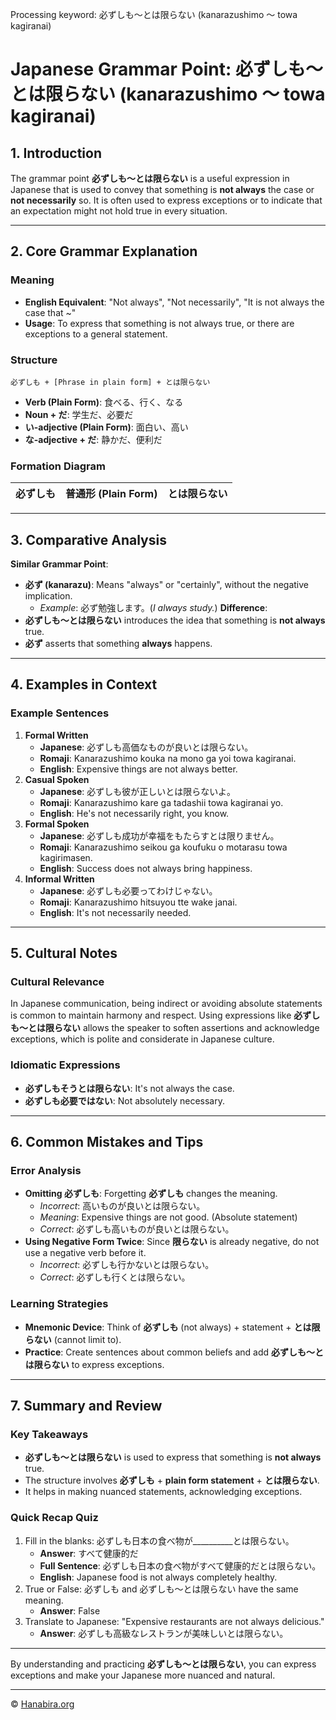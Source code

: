 Processing keyword: 必ずしも～とは限らない (kanarazushimo ～ towa kagiranai)
# Japanese Grammar Point: 必ずしも～とは限らない (kanarazushimo ～ towa kagiranai)

## 1. Introduction
The grammar point **必ずしも～とは限らない** is a useful expression in Japanese that is used to convey that something is **not always** the case or **not necessarily** so. It is often used to express exceptions or to indicate that an expectation might not hold true in every situation.

---
## 2. Core Grammar Explanation
### Meaning
- **English Equivalent**: "Not always", "Not necessarily", "It is not always the case that ~"
- **Usage**: To express that something is not always true, or there are exceptions to a general statement.
### Structure
```
必ずしも + [Phrase in plain form] + とは限らない
```
- **Verb (Plain Form)**: 食べる、行く、なる
- **Noun + だ**: 学生だ、必要だ
- **い-adjective (Plain Form)**: 面白い、高い
- **な-adjective + だ**: 静かだ、便利だ
### Formation Diagram

| 必ずしも | 普通形 (Plain Form) | とは限らない |
|---------|---------------------|--------------|


---
## 3. Comparative Analysis
**Similar Grammar Point**: 
- **必ず (kanarazu)**: Means "always" or "certainly", without the negative implication.
  - *Example*: 必ず勉強します。(*I always study.*)
**Difference**:
- **必ずしも～とは限らない** introduces the idea that something is **not always** true.
- **必ず** asserts that something **always** happens.
---
## 4. Examples in Context
### Example Sentences
1. **Formal Written**
   - **Japanese**: 必ずしも高価なものが良いとは限らない。
   - **Romaji**: Kanarazushimo kouka na mono ga yoi towa kagiranai.
   - **English**: Expensive things are not always better.
2. **Casual Spoken**
   - **Japanese**: 必ずしも彼が正しいとは限らないよ。
   - **Romaji**: Kanarazushimo kare ga tadashii towa kagiranai yo.
   - **English**: He's not necessarily right, you know.
3. **Formal Spoken**
   - **Japanese**: 必ずしも成功が幸福をもたらすとは限りません。
   - **Romaji**: Kanarazushimo seikou ga koufuku o motarasu towa kagirimasen.
   - **English**: Success does not always bring happiness.
4. **Informal Written**
   - **Japanese**: 必ずしも必要ってわけじゃない。
   - **Romaji**: Kanarazushimo hitsuyou tte wake janai.
   - **English**: It's not necessarily needed.
---
## 5. Cultural Notes
### Cultural Relevance
In Japanese communication, being indirect or avoiding absolute statements is common to maintain harmony and respect. Using expressions like **必ずしも～とは限らない** allows the speaker to soften assertions and acknowledge exceptions, which is polite and considerate in Japanese culture.
### Idiomatic Expressions
- **必ずしもそうとは限らない**: It's not always the case.
- **必ずしも必要ではない**: Not absolutely necessary.
---
## 6. Common Mistakes and Tips
### Error Analysis
- **Omitting 必ずしも**: Forgetting **必ずしも** changes the meaning.
  - *Incorrect*: 高いものが良いとは限らない。
  - *Meaning*: Expensive things are not good. (Absolute statement)
  - *Correct*: 必ずしも高いものが良いとは限らない。
- **Using Negative Form Twice**: Since **限らない** is already negative, do not use a negative verb before it.
  - *Incorrect*: 必ずしも行かないとは限らない。
  - *Correct*: 必ずしも行くとは限らない。
### Learning Strategies
- **Mnemonic Device**: Think of **必ずしも** (not always) + statement + **とは限らない** (cannot limit to).
- **Practice**: Create sentences about common beliefs and add **必ずしも～とは限らない** to express exceptions.
---
## 7. Summary and Review
### Key Takeaways
- **必ずしも～とは限らない** is used to express that something is **not always** true.
- The structure involves **必ずしも** + **plain form statement** + **とは限らない**.
- It helps in making nuanced statements, acknowledging exceptions.
### Quick Recap Quiz
1. Fill in the blanks: 必ずしも日本の食べ物が__________とは限らない。
   - **Answer**: すべて健康的だ
   - **Full Sentence**: 必ずしも日本の食べ物がすべて健康的だとは限らない。
   - **English**: Japanese food is not always completely healthy.
2. True or False: 必ずしも and 必ずしも～とは限らない have the same meaning.
   - **Answer**: False
3. Translate to Japanese: "Expensive restaurants are not always delicious."
   - **Answer**: 必ずしも高級なレストランが美味しいとは限らない。
---
By understanding and practicing **必ずしも～とは限らない**, you can express exceptions and make your Japanese more nuanced and natural.


---

© [Hanabira.org](https://hanabira.org)
